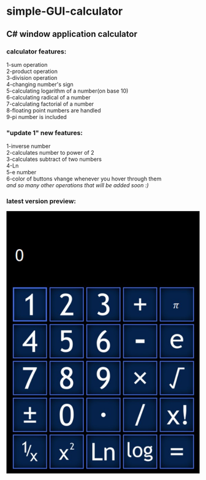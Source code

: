 # simple-GUI-calculator  
## C# window application calculator ##  
### calculator features: ###  
1-sum operation  
2-product operation  
3-division operation  
4-changing number's sign  
5-calculating logarithm of a number(on base 10)  
6-calculating radical of a number  
7-calculating factorial of a number  
8-floating point numbers are handled  
9-pi number is included  
### "update 1" new features: ###  
1-inverse number  
2-calculates number to power of 2  
3-calculates subtract of two numbers  
4-Ln  
5-e number  
6-color of buttons vhange whenever you hover through them  
_and so many other operations that will be added soon :)_  
### latest version preview: ###  

![picture alt](/WindowsFormsApp2/preview.jpg)
